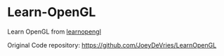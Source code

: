 # Learn-OpenGL

Learn OpenGL from [learnopengl](https://learnopengl.com/)

Original Code repository: https://github.com/JoeyDeVries/LearnOpenGL
